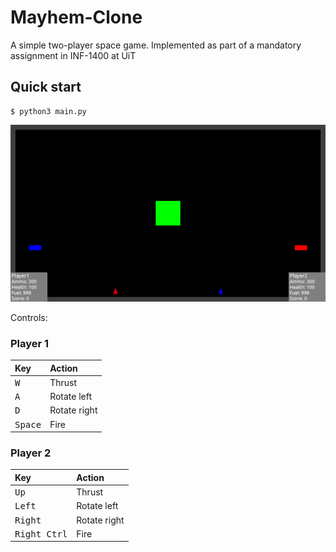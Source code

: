 # Mayhem-Clone

A simple two-player space game. Implemented as part of a mandatory assignment in INF-1400 at UiT

## Quick start

```console
$ python3 main.py
```

![Mayhem](imgs/mayhem.png)

Controls:
### Player 1
|Key|Action|
|:---|:---|
| <kbd>W</kbd> | Thrust |
| <kbd>A</kbd> | Rotate left |
| <kbd>D</kbd> | Rotate right |
| <kbd>Space</kbd> | Fire |

### Player 2
|Key|Action|
|:---|:---|
| <kbd>Up</kbd> | Thrust |
| <kbd>Left</kbd> | Rotate left |
| <kbd>Right</kbd> | Rotate right |
| <kbd>Right Ctrl</kbd> | Fire |
